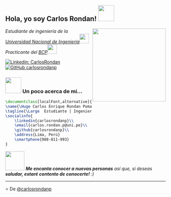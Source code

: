 <h2> Hola, yo soy Carlos Rondan! <img src="https://media.giphy.com/media/mGcNjsfWAjY5AEZNw6/giphy.gif" width="50"></h2>
<img align='right' src="https://media.giphy.com/media/M9gbBd9nbDrOTu1Mqx/giphy.gif" width="230">
<p><em>Estudiante de ingeniería de la <a href="http://www.uni.edu.pe">Universidad Nacional de Ingeniería</a><img src="https://media.giphy.com/media/fYSnHlufseco8Fh93Z/giphy.gif" width="30"></br>Practicante del  <a href="https://www.viabcp.com/">BCP</a><img src="https://media.giphy.com/media/WUlplcMpOCEmTGBtBW/giphy.gif" width="30"> 
</em></p>

[![Linkedin: CarlosRondan](https://img.shields.io/badge/-CarlosRondan-blue?style=flat-square&logo=Linkedin&logoColor=white&link=https://www.linkedin.com/in/carlosrondanp/)](https://www.linkedin.com/in/carlosrondanp/)
[![GitHub carlosrondanp](https://img.shields.io/github/followers/carlosrondanp?label=follow&style=social)](https://github.com/carlosrondanp)


### <img src="https://media.giphy.com/media/VgCDAzcKvsR6OM0uWg/giphy.gif" width="50"> Un poco acerca de mi...  

```LaTeX
\documentclass[localFont,alternative]{documentMETADATA}
\name{\Huge Carlos Enrique Rondan Poma}
\tagline{\Large  Estudiante | Ingeniería Industrial - UNI}
\socialinfo{
	\linkedin{carlosrondanp}\\
	\email{carlos.rondan.p@uni.pe}\\
	\github{carlosrondanp}\\
	\address{Lima, Perú}
	\smartphone{988-811-993}
}
```

<img src="https://media.giphy.com/media/LnQjpWaON8nhr21vNW/giphy.gif" width="60"> <em><b>Me encanta conocer a nuevas personas</b> así que, si deseas <b>saludar, estaré contento de conocerte!</b> :)</em>

---

⭐️ De [@carlosrondanp](https://github.com/carlosrondanp)
